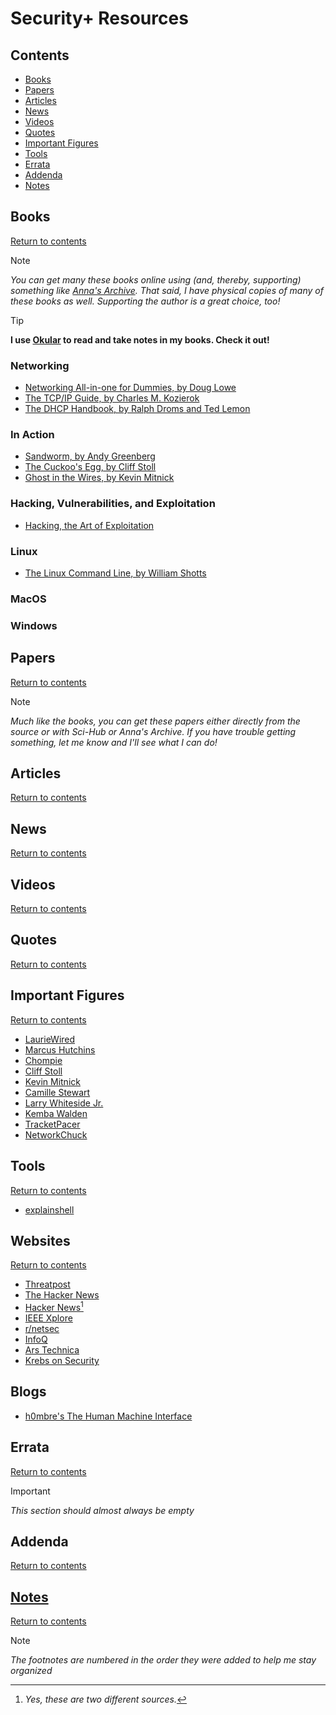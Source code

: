 # Security+ Resources

## Contents

- [Books](#books)
- [Papers](#papers)
- [Articles](#articles)
- [News](#news)
- [Videos](#videos)
- [Quotes](#quotes)
- [Important Figures](#important-figures)
- [Tools](#tools)
- [Errata](#errata)
- [Addenda](#addenda)
- [Notes](#notes)

## Books
[Return to contents](#contents)

> [!NOTE] 
> *You can get many these books online using (and, thereby, supporting) something like [Anna's Archive](https://annas-archive.org).
> That said, I have physical copies of many of these books as well. Supporting the author is a great choice, too!*

> [!TIP]
> **I use [Okular](https://okular.kde.org) to read and take notes in my books. Check it out!**

### Networking
- [Networking All-in-one for Dummies, by Doug Lowe](https://www.amazon.com/Networking-All-One-Dummies-Computer/dp/1119689015/ref=sims_dp_d_dex_ai_speed_loc_mtl_v5_t1_d_sccl_1_1/139-8139773-0541653?pd_rd_w=r6661&content-id=amzn1.sym.da3a5e11-8f5f-413b-a68b-31ceac43c758&pf_rd_p=da3a5e11-8f5f-413b-a68b-31ceac43c758&pf_rd_r=R2HV43QP3MWENN1ZHC80&pd_rd_wg=WdBJW&pd_rd_r=f5eac167-1f38-4418-a728-7a02a14246ee&pd_rd_i=1119689015&psc=1)
- [The TCP/IP Guide, by Charles M. Kozierok](https://www.amazon.com/TCP-Guide-Comprehensive-Illustrated-Protocols-ebook/dp/B008G30T7W)
- [The DHCP Handbook, by Ralph Droms and Ted Lemon](https://www.amazon.com/DHCP-Handbook-Understanding-Deploying-Configuration/dp/1578701376)

### In Action
- [Sandworm, by Andy Greenberg](https://www.amazon.com/Sandworm-Cyberwar-Kremlins-Dangerous-Hackers/dp/0525564632/ref=sr_1_1?crid=1YDCHWRC34G1R&dib=eyJ2IjoiMSJ9.X1_eqlifpJjDskXY5LhDaRVf_GdDzNbZH8_KCDbiLradh3GDYDGCZuPjT6s2un0YBmz8s9v51lOlgEIgTSspYPUbAo-pZTF0xHpYJVcdj4sks7drBaa3pfJjSdctrHyMzZlNZhn0CFI0DhZx0ZnBADE9un3YPF88SCwPIV-tOegrsC8X27E2AHv9A0Xj2Z1DIvkDiGSOcLcG1kBx9hA0Lk_QF3nCg1YuhwP7J71H0As.avMyVygX4T_TDc16WBYGF0u1IWghJ4PWmBCZBUadHSU&dib_tag=se&keywords=sandworm+by+andy+greenberg&qid=1725897104&sprefix=sandworm+by+andy+gr%2Caps%2C102&sr=8-1)
- [The Cuckoo's Egg, by Cliff Stoll](https://www.amazon.com/Cuckoos-Egg-Tracking-Computer-Espionage/dp/1416507787/ref=sr_1_1?crid=IYVO694BKM34&dib=eyJ2IjoiMSJ9.PGRh0kydew_-dS8NtBrkmb8kWSQPcm2KXrwPQYGU0vD_YxDn6WvicdofzM8Dqg-D4mg0VQklujzcCIWnYF6Lnvw9mUsPthGz_5TyefVrBD58mE-9ba4QJ5ITAo9rZeCo4PKe5-qg_0KS41yIjLU6qvHp9Pg1-8Zl5jbjvvh1ezkt4IkJSzbzIlpKWFA0KGm5395kf63uDeYPgIFF0JoYJji_ahpcrmstsrOXGRJMXu0.f4kiEcmwDRN_KoIl7Pz05QetdPvS2bl_v6RIJTQKerM&dib_tag=se&keywords=the+cuckoo%27s+egg&qid=1725897123&sprefix=the+cuck%2Caps%2C117&sr=8-1)
- [Ghost in the Wires, by Kevin Mitnick](https://www.amazon.com/Ghost-Wires-Adventures-Worlds-Wanted/dp/0316037729/ref=sr_1_1?crid=2HZGVCVYU97VH&dib=eyJ2IjoiMSJ9.90u380fIFTHgTF_NOGoMLgHFAtkcgfnuK1FGY7UfJHPQD-q-1WM9nuXDIrG8Oi7xG078wedWSfL6Yiybrq_weB4gsxHaOIU6BI84bp3RqZCd8dnPkAsr8TI05DHdTzOU5vfI_m-57J_eQ5O00dhKiUdMHHLBEXq_YugQ44s93cphhbNo4yj3d6KWuPbq4uUJ.4zE-ZNP0QI1BCbMTVvTXrq78_beswhebvFp0I_RdwBQ&dib_tag=se&keywords=ghost+in+the+wires+by+kevin+mitnick&qid=1725897151&sprefix=ghost+in+the+wire%2Caps%2C122&sr=8-1)

### Hacking, Vulnerabilities, and Exploitation
- [Hacking, the Art of Exploitation](https://www.amazon.com/Hacking-Art-Exploitation-Jon-Erickson/dp/1593271441)

### Linux
- [The Linux Command Line, by William Shotts](https://www.amazon.com/Linux-Command-Line-2nd-Introduction/dp/1593279523)

### MacOS

### Windows

## Papers
[Return to contents](#contents)

> [!NOTE] 
> *Much like the books, you can get these papers either directly from the source or with Sci-Hub or Anna's Archive. If you 
> have trouble getting something, let me know and I'll see what I can do!*

## Articles
[Return to contents](#contents)

## News
[Return to contents](#contents)
## Videos
[Return to contents](#contents)

## Quotes
[Return to contents](#contents)

## Important Figures
[Return to contents](#contents)

- [LaurieWired]()
- [Marcus Hutchins]()
- [Chompie]()
- [Cliff Stoll]()
- [Kevin Mitnick]()
- [Camille Stewart]()
- [Larry Whiteside Jr.]()
- [Kemba Walden](https://en.wikipedia.org/wiki/Kemba_Walden)
- [TracketPacer]()
- [NetworkChuck]()

## Tools
[Return to contents](#contents)
- [explainshell](https://explainshell.com)

## Websites
[Return to contents](#contents)
- [Threatpost](https://threatpost.com)
- [The Hacker News](https://thehackernews.com)
- [Hacker News](https://news.ycombinator.com)[^1] 
- [IEEE Xplore](https://ieeexplore.ieee.org/Xplore/home.jsp)
- [r/netsec](https://www.reddit.com/r/netsec/)
- [InfoQ](https://www.infoq.com)
- [Ars Technica](https://arstechnica.com)
- [Krebs on Security](https://krebsonsecurity.com)

## Blogs
- [h0mbre's The Human Machine Interface](https://h0mbre.github.io)

[^1]: *Yes, these are two different sources.*

## Errata 
[Return to contents](#contents)
> [!IMPORTANT]
> *This section should almost always be empty*

## Addenda
[Return to contents](#contents)

## [Notes](https://github.com/dorrajmachai/security-plus-notes)
[Return to contents](#contents)

> [!NOTE]
> *The footnotes are numbered in the order they were added to help me stay organized*
